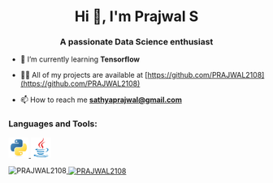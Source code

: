 
<h1 align="center">Hi 👋, I'm Prajwal S</h1>
<h3 align="center">A passionate Data Science enthusiast</h3>

- 🌱 I’m currently learning **Tensorflow**

- 👨‍💻 All of my projects are available at [https://github.com/PRAJWAL2108](https://github.com/PRAJWAL2108)

- 📫 How to reach me **sathyaprajwal@gmail.com**


<h3 align="left">Languages and Tools:</h3>
<p align="left"> <a href="https://www.python.org" target="_blank"> <img src="https://raw.githubusercontent.com/devicons/devicon/master/icons/python/python-original.svg" alt="python" width="40" height="40"/> </a> 
<a href="https://www.java.com/en/" target="_blank"> <img src="https://github.com/devicons/devicon/blob/master/icons/java/java-original.svg" alt="python" width="40" height="40"/></p>

<p><img align="left" src="https://github-readme-stats.vercel.app/api/top-langs?username=PRAJWAL2108&show_icons=true&locale=en&layout=compact" alt="PRAJWAL2108" /></p>

<p>&nbsp;<img align="center" src="https://github-readme-stats.vercel.app/api?username=PRAJWAL2108&show_icons=true&locale=en" alt="PRAJWAL2108" /></p>
